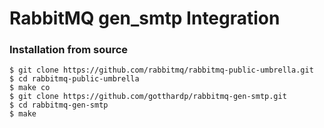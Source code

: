 # RabbitMQ gen_smtp Integration

### Installation from source

    $ git clone https://github.com/rabbitmq/rabbitmq-public-umbrella.git
    $ cd rabbitmq-public-umbrella
    $ make co
    $ git clone https://github.com/gotthardp/rabbitmq-gen-smtp.git
    $ cd rabbitmq-gen-smtp
    $ make
